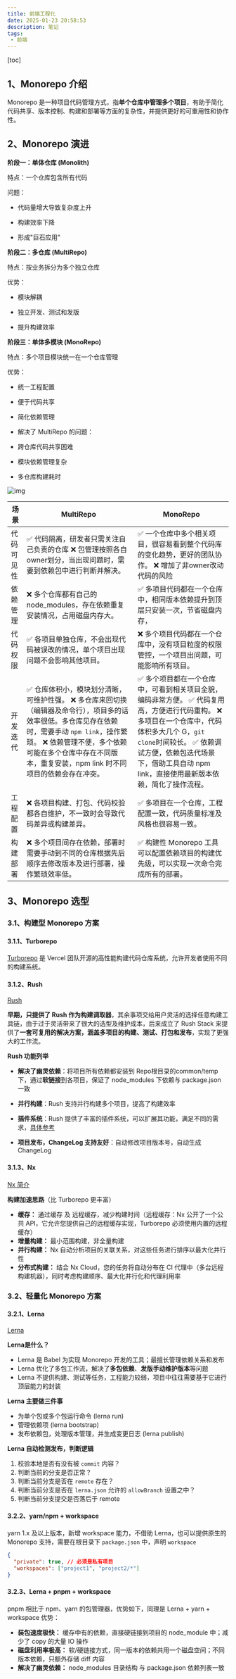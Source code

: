 ```yaml
---
title: 前端工程化
date: 2025-01-23 20:58:53
description: 笔记
tags:
 - 前端
---
```


[toc]

## 1、Monorepo 介绍

Monorepo 是一种项目代码管理方式，指**单个仓库中管理多个项目**，有助于简化代码共享、版本控制、构建和部署等方面的复杂性，并提供更好的可重用性和协作性。

## 2、Monorepo 演进

**阶段一：单体仓库 (Monolith)**

特点：一个仓库包含所有代码

问题：

- 代码量增大导致复杂度上升

- 构建效率下降

- 形成"巨石应用"

**阶段二：多仓库 (MultiRepo)**

特点：按业务拆分为多个独立仓库

优势：

- 模块解耦

- 独立开发、测试和发版

- 提升构建效率

**阶段三：单体多模块 (MonoRepo)**

特点：多个项目模块统一在一个仓库管理

优势：

- 统一工程配置

- 便于代码共享

- 简化依赖管理

- 解决了 MultiRepo 的问题：

- 跨仓库代码共享困难

- 模块依赖管理复杂

- 多仓库构建耗时

![img](https://p3-juejin.byteimg.com/tos-cn-i-k3u1fbpfcp/14ba61eb924c4411bc4ff102f8f3f530~tplv-k3u1fbpfcp-jj-mark:3024:0:0:0:q75.awebp)

| **场景**   | **MultiRepo**                                                | **MonoRepo**                                                 |
| ---------- | ------------------------------------------------------------ | ------------------------------------------------------------ |
| 代码可见性 | ✅ 代码隔离，研发者只需关注自己负责的仓库 ❌ 包管理按照各自owner划分，当出现问题时，需要到依赖包中进行判断并解决。 | ✅ 一个仓库中多个相关项目，很容易看到整个代码库的变化趋势，更好的团队协作。 ❌ 增加了非owner改动代码的风险 |
| 依赖管理   | ❌ 多个仓库都有自己的 node_modules，存在依赖重复安装情况，占用磁盘内存大。 | ✅ 多项目代码都在一个仓库中，相同版本依赖提升到顶层只安装一次，节省磁盘内存， |
| 代码权限   | ✅ 各项目单独仓库，不会出现代码被误改的情况，单个项目出现问题不会影响其他项目。 | ❌ 多个项目代码都在一个仓库中，没有项目粒度的权限管控，一个项目出问题，可能影响所有项目。 |
| 开发迭代   | ✅ 仓库体积小，模块划分清晰，可维护性强。 ❌ 多仓库来回切换（编辑器及命令行），项目多的话效率很低。多仓库见存在依赖时，需要手动 `npm link`，操作繁琐。 ❌ 依赖管理不便，多个依赖可能在多个仓库中存在不同版本，重复安装，npm link 时不同项目的依赖会存在冲突。 | ✅ 多个项目都在一个仓库中，可看到相关项目全貌，编码非常方便。 ✅ 代码复用高，方便进行代码重构。 ❌ 多项目在一个仓库中，代码体积多大几个 G，`git clone`时间较长。 ✅ 依赖调试方便，依赖包迭代场景下，借助工具自动 npm link，直接使用最新版本依赖，简化了操作流程。 |
| 工程配置   | ❌ 各项目构建、打包、代码校验都各自维护，不一致时会导致代码差异或构建差异。 | ✅ 多项目在一个仓库，工程配置一致，代码质量标准及风格也很容易一致。 |
| 构建部署   | ❌ 多个项目间存在依赖，部署时需要手动到不同的仓库根据先后顺序去修改版本及进行部署，操作繁琐效率低。 | ✅ 构建性 Monorepo 工具可以配置依赖项目的构建优先级，可以实现一次命令完成所有的部署。 |

## 3、Monorepo 选型

### 3.1、构建型 Monorepo 方案

#### 3.1.1、Turborepo

[Turborepo](https://turbo.build/) 是 Vercel 团队开源的高性能构建代码仓库系统，允许开发者使用不同的构建系统。

#### 3.1.2、Rush

[Rush](https://rushjs.io/zh-cn/pages/intro/get_started/)

**早期，只提供了 Rush 作为构建调取器**，其余事项交给用户灵活的选择任意构建工具链，由于过于灵活带来了很大的选型及维护成本，后来成立了 Rush Stack 来提供了**一套可复用的解决方案，涵盖多项目的构建、测试、打包和发布**，实现了更强大的工作流。

**Rush 功能列举**

- **解决了幽灵依赖**：将项目所有依赖都安装到 Repo根目录的common/temp下，通过**软链接**到各项目，保证了 node_modules 下依赖与 package.json 一致
- **并行构建**：Rush 支持并行构建多个项目，提高了构建效率
- **插件系统**：Rush 提供了丰富的插件系统，可以扩展其功能，满足不同的需求，[具体参考](https://link.juejin.cn?target=https%3A%2F%2Frushstack.io%2Fzh-cn%2Fpages%2Fheft%2Fcore_plugins%2F)

- **项目发布，ChangeLog 支持友好**：自动修改项目版本号，自动生成 ChangeLog

#### 3.1.3、Nx

[Nx 简介](https://nx.dev/getting-started/intro)

**构建加速思路**（比 Turborepo 更丰富）

- **缓存：** 通过缓存 及 远程缓存，减少构建时间（远程缓存：Nx 公开了一个公共 API，它允许您提供自己的远程缓存实现，Turborepo 必须使用内置的远程缓存）
- **增量构建：** 最小范围构建，非全量构建
- **并行构建：** Nx 自动分析项目的关联关系，对这些任务进行排序以最大化并行性
- **分布式构建：** 结合 Nx Cloud，您的任务将自动分布在 CI 代理中（多台远程构建机器），同时考虑构建顺序、最大化并行化和代理利用率

### 3.2、轻量化 Monorepo 方案

#### 3.2.1、Lerna

[Lerna](https://lerna.js.org/)

**Lerna是什么？**

- Lerna 是 Babel 为实现 Monorepo 开发的工具；最擅长管理依赖关系和发布
- Lerna 优化了多包工作流，解决了**多包依赖**、**发版手动维护版本**等问题
- Lerna 不提供构建、测试等任务，工程能力较弱，项目中往往需要基于它进行顶层能力的封装

**Lerna 主要做三件事**

- 为单个包或多个包运行命令 (lerna run)
- 管理依赖项 (lerna bootstrap)
- 发布依赖包，处理版本管理，并生成变更日志 (lerna publish)

**Lerna 自动检测发布，判断逻辑**

1. 校验本地是否有没有被 `commit` 内容？
2. 判断当前的分支是否正常？
3. 判断当前分支是否在 `remote` 存在？
4. 判断当前分支是否在 `lerna.json` 允许的 `allowBranch` 设置之中？
5. 判断当前分支提交是否落后于 remote

#### 3.2.2、yarn/npm + workspace

yarn 1.x 及以上版本，新增 workspace 能力，不借助 Lerna，也可以提供原生的 Monorepo 支持，需要在根目录下 `package.json` 中，声明 `workspace`

```json
{
  "private": true, // 必须是私有项目
  "workspaces": ["project1", "project2/*"]
}
```

#### 3.2.3、Lerna + pnpm + workspace

pnpm 相比于 npm、yarn 的包管理器，优势如下，同理是 Lerna + yarn + workspace 优势：

- **装包速度极快：** 缓存中有的依赖，直接硬链接到项目的 node_module 中；减少了 copy 的大量 IO 操作
- **磁盘利用率极高：** 软/硬链接方式，同一版本的依赖共用一个磁盘空间；不同版本依赖，只额外存储 diff 内容
- **解决了幽灵依赖：** node_modules 目录结构 与 package.json 依赖列表一致
